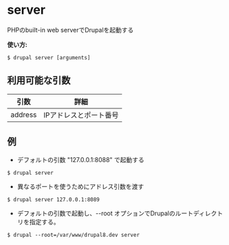 # server
PHPのbuilt-in web serverでDrupalを起動する

**使い方:**
```
$ drupal server [arguments]
```

## 利用可能な引数
引数 | 詳細
---------|-------------
address | IPアドレスとポート番号

## 例
* デフォルトの引数 "127.0.0.1:8088" で起動する
```
$ drupal server
```
* 異なるポートを使うためにアドレス引数を渡す
```
$ drupal server 127.0.0.1:8089
```
* デフォルトの引数で起動し、--root オプションでDrupalのルートディレクトリを指定する。
```
$ drupal --root=/var/www/drupal8.dev server
```
